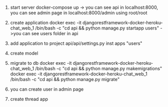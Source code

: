1. start server
docker-compose up 
-> you can see api in localhost:8000,
you can see admin page in localhost:8000/admin using root/root

2. create application
docker exec -it djangorestframework-docker-heroku-chat_web_1 /bin/bash -c "cd api && python manage.py startapp users"
->you can see users folder in api

3. add application to project
api/api/settings.py inst apps "users"

4. create model

5. migrate to db
 docker exec -it djangorestframework-docker-heroku-chat_web_1 /bin/bash -c "cd api && python manage.py makemigrations"
 docker exec -it djangorestframework-docker-heroku-chat_web_1 /bin/bash -c "cd api && python manage.py migrate"

 6. you can create user in admin page

 7. create thread app